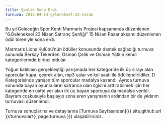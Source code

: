 ```yaml
---
title: Şenlik Sona Erdi
turnuva: 2012-04-14-geleneksel-23-nisan
---
```


Bu yıl Geleceğin Spor Kenti Marmaris Projesi kapsamında düzenlenen “6.Geleneksel 23 Nisan Satranç Şenliği” 15 Nisan Pazar akşamı düzenlenen ödül töreniyle sona erdi.

Marmaris Lions Kulübü’nün ödüller konusunda destek sağladığı turnuva sonunda Berkay Tekerden, Osman Çelik ve Osman Yatkın kendi kategorilerinde birinci oldular.

Yoğun katılımın gerçekleştiği yarışmada her kategoride ilk üç sırayı alan sporcular kupa, çeyrek altın, mp3 çalar ve kol saati ile ödüllendirildiler. D Kategorisinde yarışan tüm sporcular madalya kazandı. Ayrıca turnuva sonunda bayan oyuncuların satranca olan ilgisini arttırabilmek için her kategoride en üstte yer alan ilk üç bayan sporcuya da madalya verildi. Bayram coşkusuyla başlayıp sona eren yarışmanın ardından bir de yıldırım turnuvası düzenlendi.  

Turnuva sonuçlarına ve detaylarına [Turnuva Sayfasından]({{ site.github.url }}/turnuvalar/{{ page.turnuva }}) ulaşabilirsiniz.

